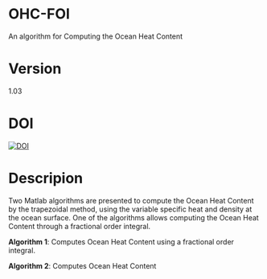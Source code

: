 # OHC-FOI

An algorithm for Computing the Ocean Heat Content

# Version
 
 1.03
 
 # DOI
 
 [![DOI](https://zenodo.org/badge/DOI/10.5281/zenodo.5899547.svg)](https://doi.org/10.5281/zenodo.5899547)
 
# Descripion

Two Matlab algorithms are presented to compute the Ocean Heat Content by the trapezoidal method, using the variable specific heat and density at the ocean surface. One of the algorithms allows computing the Ocean Heat Content through a fractional order integral.

**Algorithm 1**: Computes Ocean Heat Content using a fractional order integral.

**Algorithm 2**: Computes Ocean Heat Content

